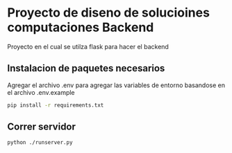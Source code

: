 # Proyecto de diseno de solucioines computaciones Backend

Proyecto en el cual se utilza flask para hacer el backend

## Instalacion de paquetes necesarios

Agregar el archivo .env para agregar las variables de entorno basandose en el archivo .env.example

```bash
pip install -r requirements.txt
```

## Correr servidor

```bash
python ./runserver.py
```
